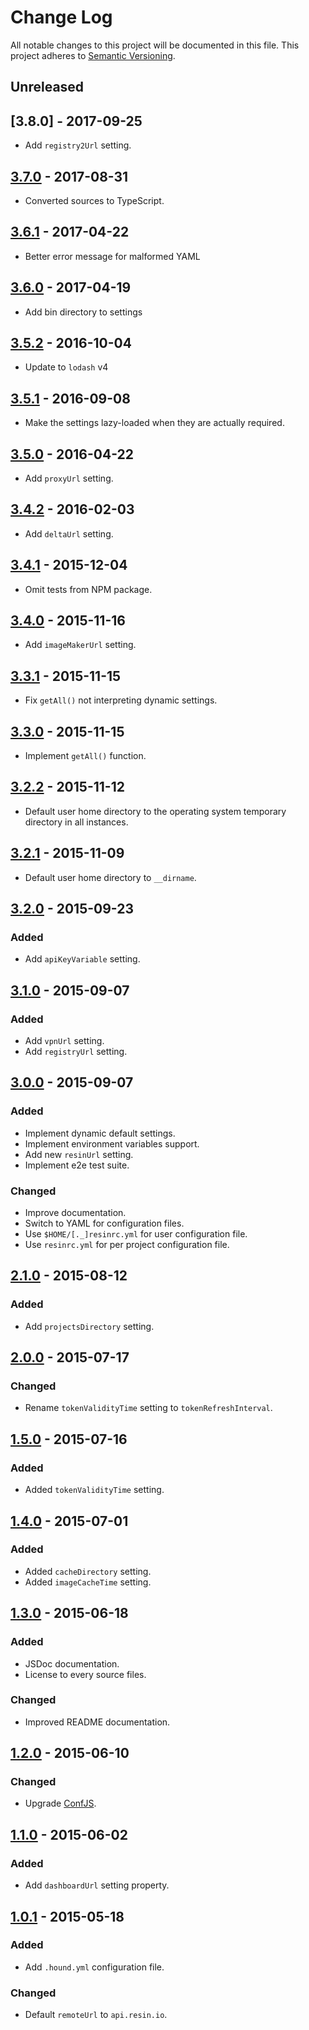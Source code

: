 # Change Log

All notable changes to this project will be documented in this file.
This project adheres to [Semantic Versioning](http://semver.org/).

## Unreleased

## [3.8.0] - 2017-09-25

- Add `registry2Url` setting.

## [3.7.0] - 2017-08-31

- Converted sources to TypeScript.

## [3.6.1] - 2017-04-22

- Better error message for malformed YAML


## [3.6.0] - 2017-04-19

- Add bin directory to settings

## [3.5.2] - 2016-10-04

- Update to `lodash` v4

## [3.5.1] - 2016-09-08

- Make the settings lazy-loaded when they are actually required.

## [3.5.0] - 2016-04-22

- Add `proxyUrl` setting.

## [3.4.2] - 2016-02-03

- Add `deltaUrl` setting.

## [3.4.1] - 2015-12-04

- Omit tests from NPM package.

## [3.4.0] - 2015-11-16

- Add `imageMakerUrl` setting.

## [3.3.1] - 2015-11-15

- Fix `getAll()` not interpreting dynamic settings.

## [3.3.0] - 2015-11-15

- Implement `getAll()` function.

## [3.2.2] - 2015-11-12

- Default user home directory to the operating system temporary directory in all instances.

## [3.2.1] - 2015-11-09

- Default user home directory to `__dirname`.

## [3.2.0] - 2015-09-23

### Added

- Add `apiKeyVariable` setting.

## [3.1.0] - 2015-09-07

### Added

- Add `vpnUrl` setting.
- Add `registryUrl` setting.

## [3.0.0] - 2015-09-07

### Added

- Implement dynamic default settings.
- Implement environment variables support.
- Add new `resinUrl` setting.
- Implement e2e test suite.

### Changed

- Improve documentation.
- Switch to YAML for configuration files.
- Use `$HOME/[._]resinrc.yml` for user configuration file.
- Use `resinrc.yml` for per project configuration file.

## [2.1.0] - 2015-08-12

### Added

- Add `projectsDirectory` setting.

## [2.0.0] - 2015-07-17

### Changed

- Rename `tokenValidityTime` setting to `tokenRefreshInterval`.

## [1.5.0] - 2015-07-16

### Added

- Added `tokenValidityTime` setting.

## [1.4.0] - 2015-07-01

### Added

- Added `cacheDirectory` setting.
- Added `imageCacheTime` setting.

## [1.3.0] - 2015-06-18

### Added

- JSDoc documentation.
- License to every source files.

### Changed

- Improved README documentation.

## [1.2.0] - 2015-06-10

### Changed

- Upgrade [ConfJS](https://github.com/resin-io/conf.js).

## [1.1.0] - 2015-06-02

### Added

- Add `dashboardUrl` setting property.

## [1.0.1] - 2015-05-18

### Added

- Add `.hound.yml` configuration file.

### Changed

- Default `remoteUrl` to `api.resin.io`.

[3.7.0]: https://github.com/resin-io-modules/resin-settings-client/compare/v3.6.1...v3.7.0
[3.6.1]: https://github.com/resin-io-modules/resin-settings-client/compare/v3.6.0...v3.6.1
[3.6.0]: https://github.com/resin-io-modules/resin-settings-client/compare/v3.5.2...v3.6.0
[3.5.2]: https://github.com/resin-io-modules/resin-settings-client/compare/v3.5.1...v3.5.2
[3.5.1]: https://github.com/resin-io-modules/resin-settings-client/compare/v3.5.0...v3.5.1
[3.5.0]: https://github.com/resin-io-modules/resin-settings-client/compare/v3.4.2...v3.5.0
[3.4.2]: https://github.com/resin-io-modules/resin-settings-client/compare/v3.4.1...v3.4.2
[3.4.1]: https://github.com/resin-io-modules/resin-settings-client/compare/v3.4.0...v3.4.1
[3.4.0]: https://github.com/resin-io-modules/resin-settings-client/compare/v3.3.1...v3.4.0
[3.3.1]: https://github.com/resin-io-modules/resin-settings-client/compare/v3.3.0...v3.3.1
[3.3.0]: https://github.com/resin-io-modules/resin-settings-client/compare/v3.2.2...v3.3.0
[3.2.2]: https://github.com/resin-io-modules/resin-settings-client/compare/v3.2.1...v3.2.2
[3.2.1]: https://github.com/resin-io-modules/resin-settings-client/compare/v3.2.0...v3.2.1
[3.2.0]: https://github.com/resin-io-modules/resin-settings-client/compare/v3.1.0...v3.2.0
[3.1.0]: https://github.com/resin-io-modules/resin-settings-client/compare/v3.0.0...v3.1.0
[3.0.0]: https://github.com/resin-io-modules/resin-settings-client/compare/v2.1.0...v3.0.0
[2.1.0]: https://github.com/resin-io-modules/resin-settings-client/compare/v2.0.0...v2.1.0
[2.0.0]: https://github.com/resin-io-modules/resin-settings-client/compare/v1.5.0...v2.0.0
[1.5.0]: https://github.com/resin-io-modules/resin-settings-client/compare/v1.4.0...v1.5.0
[1.4.0]: https://github.com/resin-io-modules/resin-settings-client/compare/v1.3.0...v1.4.0
[1.3.0]: https://github.com/resin-io-modules/resin-settings-client/compare/v1.2.0...v1.3.0
[1.2.0]: https://github.com/resin-io-modules/resin-settings-client/compare/v1.1.0...v1.2.0
[1.1.0]: https://github.com/resin-io-modules/resin-settings-client/compare/v1.0.1...v1.1.0
[1.0.1]: https://github.com/resin-io-modules/resin-settings-client/compare/v1.0.0...v1.0.1
